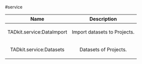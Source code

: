 
#service

| Name | Description |
| :--: | :--: |
| TADkit.service:DataImport | <p>Import datasets to Projects.</p>  |
| TADkit.service:Datasets | <p>Datasets of Projects.</p>  |

